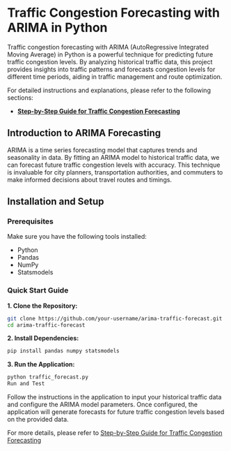 # Traffic Congestion Forecasting with ARIMA in Python

Traffic congestion forecasting with ARIMA (AutoRegressive Integrated Moving Average) in Python is a powerful technique for predicting future traffic congestion levels. By analyzing historical traffic data, this project provides insights into traffic patterns and forecasts congestion levels for different time periods, aiding in traffic management and route optimization.


For detailed instructions and explanations, please refer to the following sections:

- **[Step-by-Step Guide for Traffic Congestion Forecasting](https://www.fastdt.app/2024/03/07/step-by-step-guide-for-traffic-congestion-forecasting/)**
## Introduction to ARIMA Forecasting

ARIMA is a time series forecasting model that captures trends and seasonality in data. By fitting an ARIMA model to historical traffic data, we can forecast future traffic congestion levels with accuracy. This technique is invaluable for city planners, transportation authorities, and commuters to make informed decisions about travel routes and timings.

## Installation and Setup

### Prerequisites

Make sure you have the following tools installed:

- Python
- Pandas
- NumPy
- Statsmodels

### Quick Start Guide

**1. Clone the Repository:**

```bash
git clone https://github.com/your-username/arima-traffic-forecast.git
cd arima-traffic-forecast
```

**2. Install Dependencies:**

```bash
pip install pandas numpy statsmodels
```

**3. Run the Application:**

```bash
python traffic_forecast.py
Run and Test
```

Follow the instructions in the application to input your historical traffic data and configure the ARIMA model parameters. Once configured, the application will generate forecasts for future traffic congestion levels based on the provided data.

For more details, please refer to [Step-by-Step Guide for Traffic Congestion Forecasting](https://www.fastdt.app/2024/03/07/step-by-step-guide-for-traffic-congestion-forecasting/)

